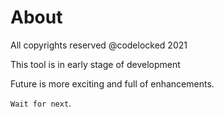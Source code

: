 # About

All copyrights reserved @codelocked 2021

This tool is in early stage of development

Future is more exciting and full of enhancements. 

`Wait for next`.